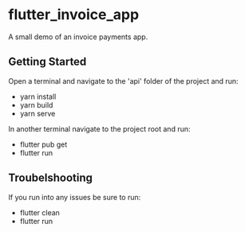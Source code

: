 # flutter_invoice_app

A small demo of an invoice payments app.

## Getting Started

Open a terminal and navigate to the 'api' folder of the project and run:

- yarn install
- yarn build
- yarn serve

In another terminal navigate to the project root and run:

- flutter pub get
- flutter run

## Troubelshooting

If you run into any issues be sure to run:

- flutter clean
- flutter run
